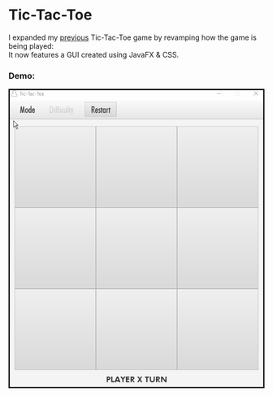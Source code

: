 # Tic-Tac-Toe

I expanded my [previous](https://github.com/christian-sa/tictactoe-with-minimax) Tic-Tac-Toe 
game by revamping how the game is being played:\
It now features a GUI created using JavaFX & CSS.

### Demo:
![GUI Demo](https://github.com/christian-sa/tictactoe-with-gui/blob/main/src/resources/img/demo.gif)

